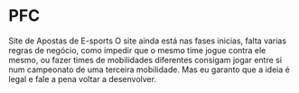 # PFC
Site de Apostas de E-sports
O site ainda está nas fases inicias, falta varias regras de negócio, como impedir que o mesmo time jogue contra ele mesmo, ou fazer
times de mobilidades diferentes consigam jogar entre si num campeonato de uma terceira mobilidade.
Mas eu garanto que a ideia é legal e fale a pena voltar a desenvolver.
